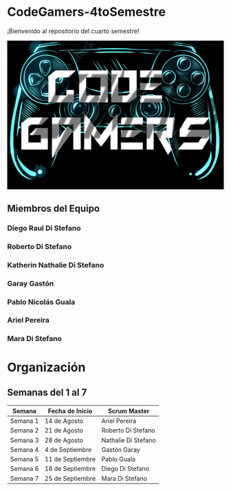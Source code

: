 # CodeGamers-4toSemestre

¡Bienvenido al repositorio del cuarto semestre!

<img src="logo.png" width="1000">


## Miembros del Equipo

### Diego Raul Di Stefano

### Roberto Di Stefano

### Katherin Nathalie Di Stefano

### Garay Gastón

### Pablo Nicolás Guala

### Ariel Pereira

### Mara Di Stefano

# Organización 

## Semanas del 1 al 7

| Semana   | Fecha de Inicio | Scrum Master           |
|----------|-----------------|------------------------|
| Semana 1 | 14 de Agosto    | Ariel Pereira          |
| Semana 2 | 21 de Agosto    | Roberto Di Stefano     |
| Semana 3 | 28 de Agosto    | Nathalie Di Stefano    |
| Semana 4 | 4 de Septiembre | Gastón Garay           |
| Semana 5 | 11 de Septiembre| Pablo Guala            |
| Semana 6 | 18 de Septiembre| Diego Di Stefano       |
| Semana 7 | 25 de Septiembre| Mara Di Stefano        |





